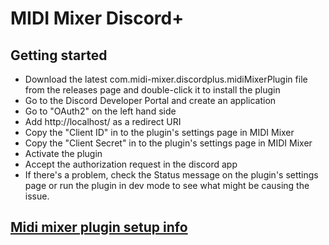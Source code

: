 # MIDI Mixer Discord+

## Getting started

- Download the latest com.midi-mixer.discordplus.midiMixerPlugin file from the releases page and double-click it to install the plugin
- Go to the Discord Developer Portal and create an application
- Go to "OAuth2" on the left hand side
- Add http://localhost/ as a redirect URI
- Copy the "Client ID" in to the plugin's settings page in MIDI Mixer
- Copy the "Client Secret" in to the plugin's settings page in MIDI Mixer
- Activate the plugin
- Accept the authorization request in the discord app
- If there's a problem, check the Status message on the plugin's settings page or run the plugin in dev mode to see what might be causing the issue.

## [Midi mixer plugin setup info](PAGE.md)
